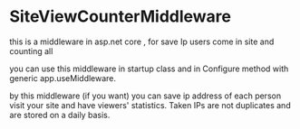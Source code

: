 # SiteViewCounterMiddleware
this is a middleware in asp.net core , for save Ip users come in site and counting all


you can use this middleware in startup class and in Configure method with generic app.useMiddleware.

by this middleware (if you want) you can save ip address of each person visit your site and have viewers' statistics.
Taken IPs are not duplicates and are stored on a daily basis. 
